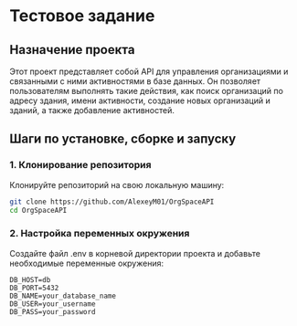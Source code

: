 # Тестовое задание

## Назначение проекта
Этот проект представляет собой API для управления организациями и связанными с ними активностями в базе данных. Он позволяет пользователям выполнять такие действия, как поиск организаций по адресу здания, имени активности, создание новых организаций и зданий, а также добавление активностей.

## Шаги по установке, сборке и запуску

### 1. Клонирование репозитория

Клонируйте репозиторий на свою локальную машину:

```bash
git clone https://github.com/AlexeyM01/OrgSpaceAPI
cd OrgSpaceAPI
```

### 2. Настройка переменных окружения
Создайте файл .env в корневой директории проекта и добавьте необходимые переменные окружения:

```text
DB_HOST=db
DB_PORT=5432
DB_NAME=your_database_name
DB_USER=your_username
DB_PASS=your_password
```

